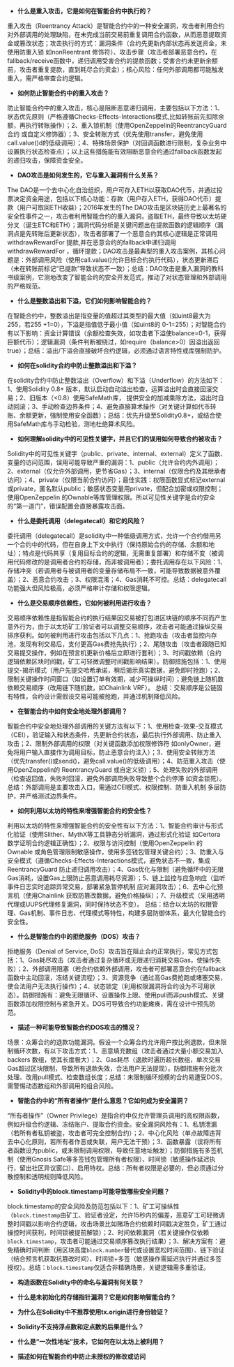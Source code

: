- **什么是重入攻击，它是如何在智能合约中执行的？**

重入攻击（Reentrancy Attack）是智能合约中的一种安全漏洞，攻击者利用合约对外部调用的处理缺陷，在未完成当前交易前重复调用合约函数，从而恶意提取资金或篡改状态；攻击执行的方式：漏洞条件（合约先更新内部状态再发送资金，未使用防重入锁 如nonReentrant 修饰符）、攻击步骤（攻击者部署恶意合约，在fallback/receive函数中，递归调用受害合约的提款函数；受害合约未更新余额前，攻击者重复提款，直到耗尽合约资金）；核心风险：任何外部调用都可能触发重入，需严格审查合约逻辑。

- **如何防止智能合约中的重入攻击？**

防止智能合约中的重入攻击，核心是阻断恶意递归调用，主要包括以下方法：1、状态优先原则（严格遵循Checks-Effects-Interactions模式,比如转账前先扣除余额，再执行转账操作）；2、重入锁机制（使用OpenZeppelin的ReentrancyGuard合约 或自定义修饰器）；3、安全转账方式（优先使用transfer，避免使用call.value()d的低级调用）；4、特殊场景保护（对回调函数进行限制，复杂业务中设置执行状态检查点）；以上这些措施能有效阻断恶意合约通过fallback函数发起的递归攻击，保障资金安全。

- **DAO攻击是如何发生的，它与重入漏洞有什么关系？**

The DAO是一个去中心化自治组织，用户可存入ETH以获取DAO代币，并通过投票决定资金用途，包括以下核心功能：存款（用户存入ETH，获得DAO代币）提款（用户可取回ETH收益）；2016年发生的The DAO攻击是区块链历史上最著名的安全性事件之一，攻击者利用智能合约的重入漏洞，盗取ETH，最终导致以太坊硬分叉（诞生ETC和ETH）；漏洞代码分析是关键问题出在提款函数的逻辑顺序（漏洞点是先转账后更新状态），攻击者部署了一个恶意合约其核心逻辑是正常调用withdrawRewardFor 提款,并在恶意合约的fallback中递归调用withdrawRewardFor ，循环提款；DAO攻击是最典型的重入攻击案例，其核心问题是：外部调用风险（使用call.value()允许目标合约执行代码），状态更新滞后（未在转账前标记“已提款”导致状态不一致）；总结：DAO攻击是重入漏洞的教科书级案例，它测地改变了智能合约的安全开发范式，推动了对状态管理和外部调用的严格规范。

- **什么是整数溢出和下溢，它们如何影响智能合约？**

在智能合约中，整数溢出是指变量的值超过其类型的最大值（如uint8最大为255，若255 +1=0），下溢是指值低于最小值（如uint8的 0-1=255）；对智能合约有以下影响：资金计算错误（余额检查失效，如攻击者下溢使balance=0-1，获得巨额代币）；逻辑漏洞（条件判断被绕过，如require（balance>0）因溢出返回true）；总结：溢出/下溢会直接破坏合约逻辑，必须通过语言特性或库强制防护。

- **如何在solidity合约中防止整数溢出和下溢？**

在solidity合约中防止整数溢出（Overflow）和下溢（Underflow）的方法如下：1、使用Solidity 0.8+ 版本，默认启动自动溢出检查，运算溢出时会直接回滚交易；2、旧版本（<0.8）使用SafeMath库， 提供安全的加减乘除方法，溢出时自动回滚；3、手动检查边界条件；4、避免直接算术操作（对关键计算如代币转账、余额更新，强制使用安全函数）；总结：优先升级至Solidity0.8+，或结合使用SafeMath库与手动检验，测地杜绝算术风险。

- **如何理解solidity中的可见性关键字，并且它们的误用如何导致合约被攻击？**

Solidity中的可见性关键字（public、private、internal、external）定义了函数、变量的访问范围，误用可能导致严重的漏洞：1、public（允许合约内外调用）；2、external（仅允许外部调用，更节省Gas）；3、internal（仅限合约及其继承者访问）；4、private（仅限当前合约访问）；最佳实践：权限函数显式标记external或private，匿名默认public；敏感状态变量用private，但配合加密或权限控制；使用OpenZeppelin 的Ownable等库管理权限。所以可见性关键字是合约安全的“第一道门”，错误配置会直接暴露攻击面。

- **什么是委托调用（delegatecall）和它的风险？**

委托调用（delegatecall）是solidity中一种低级调用方式，允许一个合约借用另一个合约中的代码，但在自身上下文中执行（保持原始合约的存储、余额和地址）；特点是代码共享（复用目标合约的逻辑，无需重复部署）和存储不变（被调用代码修改的是调用者合约的存储，而非被调用者）；委托调用存在以下风险：1、存储冲突（若调用者与被调用者的变量存储布局不一致，可能导致数据被意外覆盖）；2、恶意合约攻击；3、权限混淆；4、Gas消耗不可控。总结：delegatecall功能强大但风险极高，必须严格审计存储和权限逻辑。

- **什么是交易顺序依赖性，它如何被利用进行攻击？**

交易顺序依赖性是指智能合约的执行结果因交易被打包进区块链的顺序不同而产生意外行为，由于以太坊矿工/验证者可以调整交易顺序，攻击者可能通过操纵交易排序获利。如何被利用进行攻击包括以下几点：1、抢跑攻击（攻击者监控内存池，发现有利交易后，支付更高Gas费抢先执行）；2、尾随攻击（攻击者跟随已知交易提交操作，例如在预言机更新价格后立即进行套利）；3、时间戳依赖（合约逻辑依赖区块时间戳，矿工可轻微调整时间戳影响结果）。防御措施包括：1、使用提交-揭示模式（用户先提交哈希承诺，稍后揭示真实数据，避免即时抢跑）；2、限制关键操作时间窗口（如设置订单有效期，减少可操纵时间）；避免链上随机数依赖交易顺序（改用链下随机数，如Chainlink VRF）。 总结：交易顺序是公链固有特性，合约设计需假设交易可能被抢跑，并通过机制降低风险。

- **在智能合约中如何安全地处理外部调用？**

智能合约中安全地处理外部调用的关键方法有以下：1、使用检查-效果-交互模式（CEI），验证输入和状态条件，先更新合约状态，最后执行外部调用、防止重入攻击；2、限制外部调用的权限（对关键函数添加权限修饰符 如onlyOwner，避免将用户输入直接作为调用目标，防止恶意合约注入）；3、使用安全转账方法（优先transfer()或send()，避免call.value()的低级调用）；4、防范重入攻击（使用OpenZeppelin的 ReentrancyGuard 或自定义锁）；5、处理失败的外部调用（检查返回值，失败时回滚，避免外部调用失败导致整个合约停滞 如资金锁死）。总结：外部调用是主要攻击入口，需通过CEI模式、权限控制、防重入机制 多层防护，并严格测试边界条件。

- **如何利用以太坊的特性来增强智能合约的安全性？**

利用以太坊的特性来增强智能合约的安全性有以下方法：1、智能合约审计与形式化验证（使用Slither、MythX等工具静态分析漏洞，通过形式化验证 如Certora 数学证明合约逻辑正确性）；2、权限与访问控制（使用OpenZeppelin 的Ownable 或角色管理限制敏感操作，使用多签钱包管理关键合约）；3、防重入与安全模式（遵循Checks-Effects-Interactions模式，避免状态不一致，集成ReentrancyGuard 防止递归调用攻击）；4、Gas优化与限制（避免循环中的无限Gas消耗，设置Gas上限防止恶意调用耗尽资源）；5、链上监控与应急响应（监听事件日志实时追踪异常交易，部署紧急暂停机制 应对漏洞攻击）；6、去中心化预言机（使用Chainlink 获取防篡改数据，避免价格操纵）；7、升级模式（采用透明代理或UUPS代理修复漏洞，同时保持状态不变）。 总结：结合以太坊的权限管理、Gas机制、事件日志、代理模式等特性，构建多层防御体系，最大化智能合约安全性。

- **什么是智能合约中的拒绝服务（DOS）攻击？**

拒绝服务（Denial of Service, DoS）攻击旨在阻止合约正常执行，常见方式包括：1、Gas耗尽攻击（攻击者通过复杂循环或无限递归消耗交易Gas，使操作失败）；2、外部调用阻塞（若合约依赖外部调用，攻击者可部署恶意合约在fallback函数中主动回滚，冻结关键流程）；3、资源竞争（通过高Gas费抢跑或堵塞交易，使合法用户无法执行操作）；4、状态锁定（利用权限漏洞将合约设为不可用状态）。防御措施有：避免无限循环、设置操作上限、使用pull而非push模式、关键函数添加权限控制与紧急开关。DOS可导致合约功能瘫痪，需在设计中预先防范。

- **描述一种可能导致智能合约DOS攻击的情况？**

场景：众筹合约的退款功能漏洞。假设一个众筹合约允许用户按比例退款，但未限制循环次数，有以下攻击方式：1、恶意填充数组（攻击者通过大量小额交易加入backers 数组，使其长度极大）；2、Gas耗尽（退款时遍历超长数组，单次交易Gas超过区块限制，导致所有退款失效，合法用户无法提现）。防御措施有分批次处理、改用pull模式、检查数组长度；总结：未限制循环规模的合约易遭受DOS，需警惕动态数组和外部调用的组合风险。

- **智能合约中的“所有者操作”是什么意思？它如何成为安全漏洞？**

“所有者操作”（Owner Privilege）是指合约中仅允许管理员调用的高权限函数，例如升级合约逻辑、冻结账户、提取合约资金。安全漏洞风险有：1、私钥泄漏（若所有者私钥被盗，攻击者可完全控制合约）；2、中心化风险（单点故障违背去中心化原则，若所有者作恶或失联，用户无法干预）；3、函数暴露（误将所有者函数设为public，或未限制调用权限，导致任意地址触发）；防御措施有多签机制（使用Gnosis Safe等多签钱包管理所有者权限）、时间锁（敏感操作延迟执行，留出社区异议窗口）、启用特权。总结：所有者权限是必要的，但必须通过分散控制和透明规则降低风险。

- **Solidity中的block.timestamp可能导致哪些安全问题？**

block.timestamp的安全风险及防范包括以下：1、矿工可操纵性（`block.timestamp`由矿工、验证者设定，允许15秒内的偏差，恶意矿工可轻微调整时间戳以影响合约逻辑，攻击场景比如赌场合约依赖时间戳决定胜负，矿工通过操控时间获利，时间锁被提前解锁）；2、时间依赖漏洞（若关键操作仅依赖`block.timestamp`，攻击者可能通过交易顺序篡改执行结果）；3、解决方案有：避免精确时间判断（用区块高度`block.number`替代或设置宽松时间范围）、链下验证（结合预言机获取抗篡改时间）、时间锁+多签（敏感操作需延迟执行并通过多签授权）。总结：`block.timestamp`仅适合非精确场景，关键逻辑需多重验证。

- **构造函数在Solidity中的命名与漏洞有何关联？**

- **什么是未初始化的存储指针漏洞？它是如何影响智能合约？**

- **为什么在Solidity中不推荐使用tx.origin进行身份验证？**

- **Solidity不支持浮点数和定点数的后果是什么？**

- **什么是“一次性地址”技术，它如何在以太坊上被利用？**

- **描述如何在智能合约中防止未授权的修改或访问**

